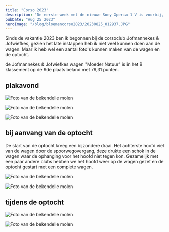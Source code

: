 ```yaml
---
title: "Corso 2023"
description: "De eerste week met de nieuwe Sony Xperia 1 V is voorbij, en ik ben er erg tevreden mee. De telefoon is snel, heeft een goede camera en een mooi scherm."
pubDate: "Aug 25 2023"
heroImage: "/blog/bloemencorso2023/20230825_012937.JPG"
---
```


Sinds de vakantie 2023 ben ik begonnen bij de corsoclub Jofmannekes & Jofwiefkes, gezien het late instappen heb ik niet veel kunnen doen aan de wagen. Maar ik heb wel een aantal foto's kunnen maken van de wagen en de optocht.

de Jofmannekes & Jofwiefkes wagen "Moeder Natuur" is in het B klassement op de 9de plaats beland met 79,31 punten.


## plakavond

![Foto van de bekendelle molen](/blog/bloemencorso2023/20230824_234027.JPG)

![Foto van de bekendelle molen](/blog/bloemencorso2023/20230824_234105.JPG)

![Foto van de bekendelle molen](/blog/bloemencorso2023/20230825_011619.JPG)

## bij aanvang van de optocht
De start van de optocht kreeg een bijzondere draai.
Het achterste hoofd viel van de wagen door de spoorwegovergang, deze drukte een schok in de wagen waar de ophanging voor het hoofd niet tegen kon.
Gezamelijk met een paar andere clubs hebben we het hoofd weer op de wagen gezet en de optocht gestart met een complete wagen.

![Foto van de bekendelle molen](/blog/bloemencorso2023/20230825_012937.JPG)

![Foto van de bekendelle molen](/blog/bloemencorso2023/20230825_080122.JPG)

## tijdens de optocht

![Foto van de bekendelle molen](/blog/bloemencorso2023/20230825_092827.JPG)

![Foto van de bekendelle molen](/blog/bloemencorso2023/20230825_101206.JPG)